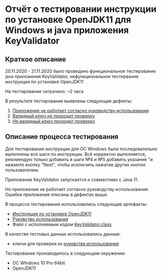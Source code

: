 # Отчёт о тестировании инструкции по установке OpenJDK11 для Windows и java приложения KeyValidator

## Краткое описание

20.11.2020 - 21.11.2020 было проведено функциональное тестирование java приложения KeyValidator, нефункциональное тестирвание инструкции по установке OpenJDK11

На тестирование затрачено: ~2 часа

В результате тестирования выявлены следующие дефекты:
1. [Приложение не работает согласно руководству использования](https://github.com/m-starilov/javaqa-01-task-1-KeyValidator/issues/1)
1. [Валидный ключ не проходит проверку](https://github.com/m-starilov/javaqa-01-task-1-KeyValidator/issues/2)
1. [Не валидный ключ проходит проверку](https://github.com/m-starilov/javaqa-01-task-1-KeyValidator/issues/3)

## Описание процесса тестирования

Для тестирования инструкции для ОС Windows были последовательно выполнены все шаги по инструкции. Всё корректно выполняется, рекомендую только добавить в шаги №4 и №5 добавить указание "и нажмите кнопку "Next", чтобы исключить нажатие других кнопок пользователем. 

Приложение KeyValidator запускается и совместимо с Java 11.

Но приложение не работает согласно руководству использования. Ошибки приложения описаны в дефектах выше.


В процессе тестирования использовались следующие артефакты:
* [Инструкция по установке OpenJDK11](https://github.com/netology-code/javaqa-homeworks/blob/master/intro/openjdk11-manual.md)
* [Руковство использования](https://github.com/netology-code/javaqa-homeworks/blob/master/intro/user-manual.md)
* Файл с исполняемым кодом [KeyValidator.class](https://github.com/m-starilov/javaqa-01-task-1-KeyValidator/blob/master/KeyValidator.class)

В качестве тестовых данных использовались данные:
* ключи для проверки из [руковства использования](https://github.com/netology-code/javaqa-homeworks/blob/master/intro/user-manual.md)

Тестирование производилось в следующем окружении:
*  ОС WIndows 10 Pro 64bit
*  OpenJDK11